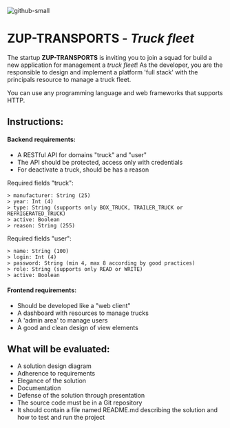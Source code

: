 ![github-small](logo_zup-transports.png)

ZUP-TRANSPORTS - _Truck fleet_
=====

The startup **ZUP-TRANSPORTS** is inviting you to join a squad for build a new application for management a _truck fleet_!
As the developer, you are the responsible to design and implement a platform 'full stack' with the principals resource to manage a truck fleet.

You can use any programming language and web frameworks that supports HTTP. 

## Instructions:

#### Backend requirements:
- A RESTful API for domains "truck" and "user"
- The API should be protected, access only with credentials
- For deactivate a truck, should be has a reason

Required fields "truck":
```
> manufacturer: String (25)
> year: Int (4)
> type: String (supports only BOX_TRUCK, TRAILER_TRUCK or REFRIGERATED_TRUCK)
> active: Boolean
> reason: String (255)
```

Required fields "user":
```
> name: String (100) 
> login: Int (4)
> password: String (min 4, max 8 according by good practices)
> role: String (supports only READ or WRITE)
> active: Boolean
```

#### Frontend requirements:
- Should be developed like a "web client"
- A dashboard with resources to manage trucks
- A 'admin area' to manage users
- A good and clean design of view elements

## What will be evaluated:
- A solution design diagram
- Adherence to requirements
- Elegance of the solution
- Documentation
- Defense of the solution through presentation
- The source code must be in a Git repository
- It should contain a file named README.md describing the solution and how to test and run the project
